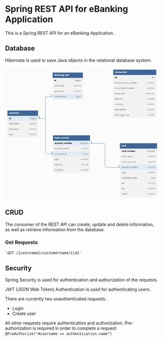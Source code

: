 # Spring REST API for eBanking Application
This is a Spring REST API for an eBanking Application.

## Database
Hibernate is used to save Java objects in the relational database system.

![alt text](https://github.com/andreeadracovita/ebanking-rest-api/blob/main/src/main/resources/static/DatabaseDiagram.png?raw=true)

## CRUD
The consumer of the REST API can create, update and delete information, as well as retrieve information from the database.

### Get Requests
	`GET /{username}/customername/{id}`

## Security
Spring Security is used for authentication and authorization of the requests.

JWT (JSON Web Token) Authentication is used for authenticating users.

There are currently two unauthenticated requests:
- Login
- Create user

All other requests require authentication and authorization.
Pre-authorization is required in order to complete a request:
	`@PreAuthorize("#username == authentication.name")`